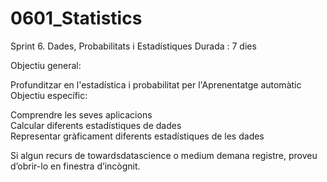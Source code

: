 # 0601_Statistics

Sprint 6. Dades, Probabilitats i Estadístiques
Durada : 7 dies 


Objectiu general: 

Profunditzar en l'estadística i probabilitat per l'Aprenentatge automàtic
Objectiu específic:  

Comprendre les seves aplicacions  
Calcular diferents estadístiques de dades  
Representar gràficament diferents estadístiques de les dades 

Si algun recurs de towardsdatascience o medium demana registre, proveu d’obrir-lo en finestra d’incògnit.

